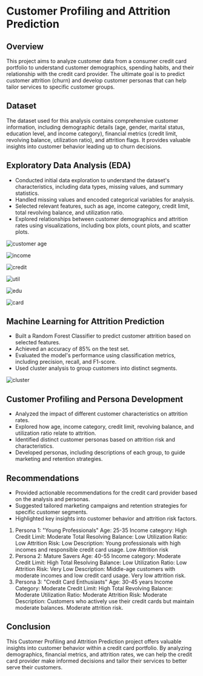 # Customer Profiling and Attrition Prediction

## Overview
This project aims to analyze customer data from a consumer credit card portfolio to understand customer demographics, spending habits, and their relationship with the credit card provider. The ultimate goal is to predict customer attrition (churn) and develop customer personas that can help tailor services to specific customer groups.

## Dataset
The dataset used for this analysis contains comprehensive customer information, including demographic details (age, gender, marital status, education level, and income category), financial metrics (credit limit, revolving balance, utilization ratio), and attrition flags. It provides valuable insights into customer behavior leading up to churn decisions.

## Exploratory Data Analysis (EDA)
- Conducted initial data exploration to understand the dataset's characteristics, including data types, missing values, and summary statistics.
- Handled missing values and encoded categorical variables for analysis.
- Selected relevant features, such as age, income category, credit limit, total revolving balance, and utilization ratio.
- Explored relationships between customer demographics and attrition rates using visualizations, including box plots, count plots, and scatter plots.

![customer age ](https://github.com/rimchristian/Customer-Segmentation-/assets/74616874/a60f0bf5-5fa8-411e-aaa5-77674e8e22a1)

![income](https://github.com/rimchristian/Customer-Segmentation-/assets/74616874/56e20a27-2cb9-4010-8597-9fff0555be5e)

![credit](https://github.com/rimchristian/Customer-Segmentation-/assets/74616874/902e1d58-e7ce-43cc-9a42-d6ab0a9bd967)

![util](https://github.com/rimchristian/Customer-Segmentation-/assets/74616874/c993398c-e32a-497d-be31-c70d53fb9c40)

![edu](https://github.com/rimchristian/Customer-Segmentation-/assets/74616874/8088b766-b7ae-4469-95b8-243af4702fb9)

![card](https://github.com/rimchristian/Customer-Segmentation-/assets/74616874/f4fba38e-59a7-4e58-b6c9-be512726bbd1)


## Machine Learning for Attrition Prediction
- Built a Random Forest Classifier to predict customer attrition based on selected features.
- Achieved an accuracy of 85% on the test set.
- Evaluated the model's performance using classification metrics, including precision, recall, and F1-score.
- Used cluster analysis to group customers into distinct segments.
  
![cluster](https://github.com/rimchristian/Customer-Segmentation-/assets/74616874/d670c7da-5295-4505-8209-4bb99753802d)


## Customer Profiling and Persona Development
- Analyzed the impact of different customer characteristics on attrition rates.
- Explored how age, income category, credit limit, revolving balance, and utilization ratio relate to attrition.
- Identified distinct customer personas based on attrition risk and characteristics.
- Developed personas, including descriptions of each group, to guide marketing and retention strategies.




## Recommendations
- Provided actionable recommendations for the credit card provider based on the analysis and personas.
- Suggested tailored marketing campaigns and retention strategies for specific customer segments.
- Highlighted key insights into customer behavior and attrition risk factors.

1. Persona 1: "Young Professionals"
Age: 25-35
Income category: High
Credit Limit: Moderate
Total Resolving Balance: Low
Utilization Ratio: Low
Attrition Risk: Low
Description: Young professionals with high incomes and responsible credit card usage. Low Attrition risk
2. Persona 2: Mature Savers
Age: 40-55
Income category: Moderate
Credit Limit: High
Total Resolving Balance: Low
Utilization Ratio: Low
Attrition Risk: Very Low
Description: Middle-age customers with moderate incomes and low credit card usage. Very low attrition risk.
3. Persona 3: "Credit Card Enthusiasts"
Age: 30-45 years
Income Category: Moderate
Credit Limit: High
Total Revolving Balance: Moderate
Utilization Ratio: Moderate
Attrition Risk: Moderate
Description: Customers who actively use their credit cards but maintain moderate balances. Moderate attrition risk.



## Conclusion 
This Customer Profiling and Attrition Prediction project offers valuable insights into customer behavior within a credit card portfolio. By analyzing demographics, financial metrics, and attrition rates, we can help the credit card provider make informed decisions and tailor their services to better serve their customers.




